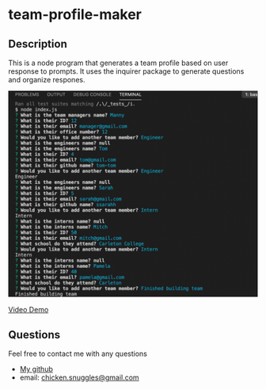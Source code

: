 # team-profile-maker
  ## Description
  
  This is a node program that generates a team profile based on user response to prompts. It uses the inquirer package to generate questions and organize respones.<br/>

  ![Demo](https://github.com/boogiematrix/team-profile-maker/blob/main/Assets/team-builder-screenshot.png)

  [Video Demo](https://drive.google.com/file/d/1ZZ2ihFJzJ0TpcrIzaBQgP72-cod2i-Cn/view)
  
  
  ## Questions
  Feel free to contact me with any questions
* [My github](https://github.com/boogiematrix)
* email: chicken.snuggles@gmail.com